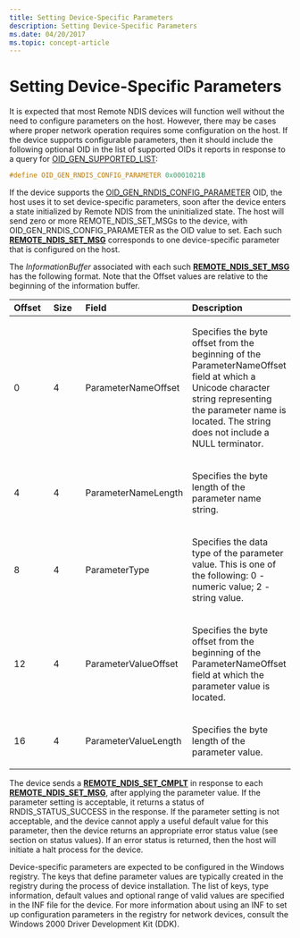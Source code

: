 ```yaml
---
title: Setting Device-Specific Parameters
description: Setting Device-Specific Parameters
ms.date: 04/20/2017
ms.topic: concept-article
---
```


# Setting Device-Specific Parameters





It is expected that most Remote NDIS devices will function well without the need to configure parameters on the host. However, there may be cases where proper network operation requires some configuration on the host. If the device supports configurable parameters, then it should include the following optional OID in the list of supported OIDs it reports in response to a query for [OID\_GEN\_SUPPORTED\_LIST](./oid-gen-supported-list.md):

```C++
#define OID_GEN_RNDIS_CONFIG_PARAMETER 0x0001021B
```

If the device supports the [OID\_GEN\_RNDIS\_CONFIG\_PARAMETER](./oid-gen-rndis-config-parameter.md) OID, the host uses it to set device-specific parameters, soon after the device enters a state initialized by Remote NDIS from the uninitialized state. The host will send zero or more REMOTE\_NDIS\_SET\_MSGs to the device, with OID\_GEN\_RNDIS\_CONFIG\_PARAMETER as the OID value to set. Each such [**REMOTE\_NDIS\_SET\_MSG**](/previous-versions/ff570654(v=vs.85)) corresponds to one device-specific parameter that is configured on the host.

The *InformationBuffer* associated with each such [**REMOTE\_NDIS\_SET\_MSG**](/previous-versions/ff570654(v=vs.85)) has the following format. Note that the Offset values are relative to the beginning of the information buffer.

<table>
<colgroup>
<col width="25%" />
<col width="25%" />
<col width="25%" />
<col width="25%" />
</colgroup>
<thead>
<tr class="header">
<th align="left">Offset</th>
<th align="left">Size</th>
<th align="left">Field</th>
<th align="left">Description</th>
</tr>
</thead>
<tbody>
<tr class="odd">
<td align="left"><p>0</p></td>
<td align="left"><p>4</p></td>
<td align="left"><p>ParameterNameOffset</p></td>
<td align="left"><p>Specifies the byte offset from the beginning of the ParameterNameOffset field at which a Unicode character string representing the parameter name is located. The string does not include a NULL terminator.</p></td>
</tr>
<tr class="even">
<td align="left"><p>4</p></td>
<td align="left"><p>4</p></td>
<td align="left"><p>ParameterNameLength</p></td>
<td align="left"><p>Specifies the byte length of the parameter name string.</p></td>
</tr>
<tr class="odd">
<td align="left"><p>8</p></td>
<td align="left"><p>4</p></td>
<td align="left"><p>ParameterType</p></td>
<td align="left"><p>Specifies the data type of the parameter value. This is one of the following: 0 - numeric value; 2 - string value.</p></td>
</tr>
<tr class="even">
<td align="left"><p>12</p></td>
<td align="left"><p>4</p></td>
<td align="left"><p>ParameterValueOffset</p></td>
<td align="left"><p>Specifies the byte offset from the beginning of the ParameterNameOffset field at which the parameter value is located.</p></td>
</tr>
<tr class="odd">
<td align="left"><p>16</p></td>
<td align="left"><p>4</p></td>
<td align="left"><p>ParameterValueLength</p></td>
<td align="left"><p>Specifies the byte length of the parameter value.</p></td>
</tr>
</tbody>
</table>

 

The device sends a [**REMOTE\_NDIS\_SET\_CMPLT**](/previous-versions/ff570651(v=vs.85)) in response to each [**REMOTE\_NDIS\_SET\_MSG**](/previous-versions/ff570654(v=vs.85)), after applying the parameter value. If the parameter setting is acceptable, it returns a status of RNDIS\_STATUS\_SUCCESS in the response. If the parameter setting is not acceptable, and the device cannot apply a useful default value for this parameter, then the device returns an appropriate error status value (see section on status values). If an error status is returned, then the host will initiate a halt process for the device.

Device-specific parameters are expected to be configured in the Windows registry. The keys that define parameter values are typically created in the registry during the process of device installation. The list of keys, type information, default values and optional range of valid values are specified in the INF file for the device. For more information about using an INF to set up configuration parameters in the registry for network devices, consult the Windows 2000 Driver Development Kit (DDK).

 

